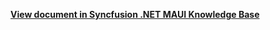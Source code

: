 **[View document in Syncfusion .NET MAUI Knowledge Base](https://www.syncfusion.com/kb/13081/how-to-set-the-font-size-for-net-maui-listview-sflistview)**
